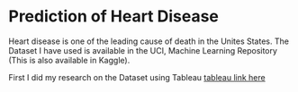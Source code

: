 # Prediction of Heart Disease

Heart disease is one of the leading cause of death in the Unites States. The Dataset I have used is available in the UCI, Machine Learning Repository (This is also available in Kaggle). 

First I did my research on the Dataset using Tableau [ tableau link here ](https://public.tableau.com/profile/prebitha.staphney.abraham#!/vizhome/HeartDiseaseDatasetStudy/cardiaccatheterization?publish=yes)
